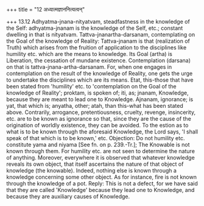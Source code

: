+++
title = "12 अध्यात्मज्ञाननित्यत्वन्"

+++
13.12 Adhyatma-jnana-nityatvam, steadfastness in the knowledge of the
Self: adhyatma-jnanam is the knowledge of the Self, etc.; constant
dwelling in that is nityatvam. Tattva-jnanartha-darsanam, contemplating
on the Goal of the knowledge of Reality: Tattva-jnanam is that
(realization of Truth) which arises from the fruition of application to
the disciplines like humility etc. which are the means to knowledge. Its
Goal (artha) is Liberation, the cessation of mundane existence.
Contemplation (darsana) on that is tattva-jnana-artha-darsanam. For,
when one engages in contemplation on the result of the knowledge of
Reality, one gets the urge to undertake the disciplines which are its
means. Etat, this-those that have been stated from 'humility' etc. to
'contemplation on the Goal of the knowledge of Reality'; proktam, is
spoken of; iti, as; jnanam, Knowledge, because they are meant to lead
one to Knowledge. Ajnanam, ignorance; is yat, that which is; anyatha,
other; atah, than this-what has been stated above. Contrarily,
arrogance, pretentiousness, cruelty, revenge, insincerity, etc. are to
be known as ignorance so that, since they are the cause of the
origination of worldly existence, they can be avoided. To the estion as
to what is to be known through the aforesaid Knowledge, the Lord says,
'I shall speak of that which is to be known,' etc. Objection: Do not
humility etc. constitute yama and niyama \[See fn. on p. 239.-Tr.\]; The
Knowable is not known through them. For humility etc. are not seen to
determine the nature of anything. Moreover, everywhere it is observed
that whatever knowledge reveals its own object, that itself ascertains
the nature of that object of knowledge (the knowable). Indeed, nothing
else is known through a knowledge concerning some other object. As for
instance, fire is not known through the knowledge of a pot. Reply: This
is not a defect, for we have said that they are called 'Knowledge'
because they lead one to Knowledge, and because they are auxiliary
causes of Knowledge.
